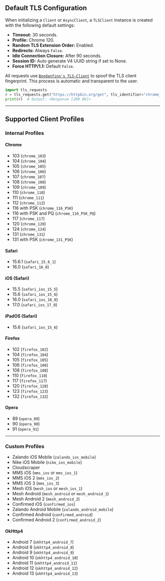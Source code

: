 Default TLS Configuration
---------------------

When initializing a `Client` or `AsyncClient`, a `TLSClient` instance is created with the following default settings:

*   **Timeout:** 30 seconds.
*   **Profile:** Chrome 120.
*   **Random TLS Extension Order:** Enabled.
*   **Redirects:** Always `False`.
*   **Idle Connection Closure:** After 90 seconds.
*   **Session ID:** Auto generate V4 UUID string if set to None.
*   **Force HTTP/1.1:** Default `False`.

All requests use [`Bogdanfinn's TLS-Client`](https://github.com/bogdanfinn/tls-client) to spoof the TLS client fingerprint. This process is automatic and transparent to the user.

```python
import tls_requests
r = tls_requests.get("https://httpbin.org/get", tls_identifier="chrome_120")
print(r)  # Output: <Response [200 OK]>

```

* * *

Supported Client Profiles
-------------------------

### Internal Profiles

#### Chrome

*   103 (`chrome_103`)
*   104 (`chrome_104`)
*   105 (`chrome_105`)
*   106 (`chrome_106`)
*   107 (`chrome_107`)
*   108 (`chrome_108`)
*   109 (`chrome_109`)
*   110 (`chrome_110`)
*   111 (`chrome_111`)
*   112 (`chrome_112`)
*   116 with PSK (`chrome_116_PSK`)
*   116 with PSK and PQ (`chrome_116_PSK_PQ`)
*   117 (`chrome_117`)
*   120 (`chrome_120`)
*   124 (`chrome_124`)
*   131 (`chrome_131`)
*   131 with PSK (`chrome_131_PSK`)

#### Safari

*   15.6.1 (`safari_15_6_1`)
*   16.0 (`safari_16_0`)

#### iOS (Safari)

*   15.5 (`safari_ios_15_5`)
*   15.6 (`safari_ios_15_6`)
*   16.0 (`safari_ios_16_0`)
*   17.0 (`safari_ios_17_0`)

#### iPadOS (Safari)

*   15.6 (`safari_ios_15_6`)

#### Firefox

*   102 (`firefox_102`)
*   104 (`firefox_104`)
*   105 (`firefox_105`)
*   106 (`firefox_106`)
*   108 (`firefox_108`)
*   110 (`firefox_110`)
*   117 (`firefox_117`)
*   120 (`firefox_120`)
*   123 (`firefox_123`)
*   132 (`firefox_132`)

#### Opera

*   89 (`opera_89`)
*   90 (`opera_90`)
*   91 (`opera_91`)

* * *

### Custom Profiles

*   Zalando iOS Mobile (`zalando_ios_mobile`)
*   Nike iOS Mobile (`nike_ios_mobile`)
*   Cloudscraper
*   MMS iOS (`mms_ios` or `mms_ios_1`)
*   MMS iOS 2 (`mms_ios_2`)
*   MMS iOS 3 (`mms_ios_3`)
*   Mesh iOS (`mesh_ios` or `mesh_ios_1`)
*   Mesh Android (`mesh_android` or `mesh_android_1`)
*   Mesh Android 2 (`mesh_android_2`)
*   Confirmed iOS (`confirmed_ios`)
*   Zalando Android Mobile (`zalando_android_mobile`)
*   Confirmed Android (`confirmed_android`)
*   Confirmed Android 2 (`confirmed_android_2`)

#### OkHttp4

*   Android 7 (`okhttp4_android_7`)
*   Android 8 (`okhttp4_android_8`)
*   Android 9 (`okhttp4_android_9`)
*   Android 10 (`okhttp4_android_10`)
*   Android 11 (`okhttp4_android_11`)
*   Android 12 (`okhttp4_android_12`)
*   Android 13 (`okhttp4_android_13`)
